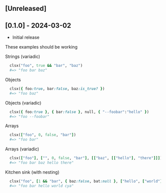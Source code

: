 ## [Unreleased]

## [0.1.0] - 2024-03-02

- Initial release

These examples should be working

Strings (variadic)
```ruby
  clsx("foo", true && "bar", "baz")
  #=> "foo bar baz"
```

Objects
```ruby
  clsx({ foo:true, bar:false, baz:is_true? })
  #=> "foo baz"
```

Objects (variadic)
```ruby
  clsx({ foo:true }, { bar:false }, null, { "--foobar":"hello" })
  #=> "foo --foobar"
```

Arrays
```ruby
  clsx(["foo", 0, false, "bar"])
  #=> "foo bar"
```

Arrays (variadic)
```ruby
  clsx(["foo"], ["", 0, false, "bar"], [["baz", [["hello"], "there"]]])
  #=> "foo bar baz hello there"
```

Kitchen sink (with nesting)
```ruby
  clsx("foo", [1 && "bar", { baz:false, bat:null }, ["hello", ["world"]]], "cya")
  #=> "foo bar hello world cya"
```

